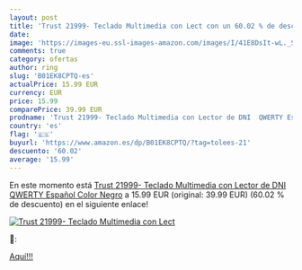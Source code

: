 ```yaml
---
layout: post
title: 'Trust 21999- Teclado Multimedia con Lect con un 60.02 % de descuento'
date: 
image: 'https://images-eu.ssl-images-amazon.com/images/I/41E8DsIt-wL._SL200_.jpg'
comments: true
category: ofertas
author: ring
slug: 'B01EK8CPTQ-es'
actualPrice: 15.99 EUR
currency: EUR
price: 15.99
comparePrice: 39.99 EUR
prodname: 'Trust 21999- Teclado Multimedia con Lector de DNI  QWERTY Español   Color Negro'
country: 'es'
flag: '🇪🇸'
buyurl: 'https://www.amazon.es/dp/B01EK8CPTQ/?tag=tolees-21'
descuento: '60.02'
average: '15.99'
---
```


En este momento está [Trust 21999- Teclado Multimedia con Lector de DNI  QWERTY Español   Color Negro](https://www.amazon.es/dp/B01EK8CPTQ/?tag=tolees-21) a 15.99 EUR (original: 39.99 EUR) (60.02 %  de descuento) en el siguiente enlace!

[![Trust 21999- Teclado Multimedia con Lect](https://images-eu.ssl-images-amazon.com/images/I/41E8DsIt-wL._SL200_.jpg)](https://www.amazon.es/dp/B01EK8CPTQ/?tag=tolees-21)

🔎:


[Aquí!!!](https://www.amazon.es/dp/B01EK8CPTQ/?tag=tolees-21)
